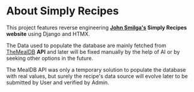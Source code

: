 # About Simply Recipes

This project features reverse engineering **[John Smilga's](https://johnsmilga.com/) Simply Recipes website** using
Django and HTMX.

The Data used to populate the database are mainly fetched from [TheMealDB](https://www.themealdb.com/) **API** and later
will be fixed manually by the help of AI or by seeking other options in the future.

The MealDB API was only a temporary solution to populate the database with real values, but surely the recipe's
data source will evolve later to be submitted by User and verified by Admin.